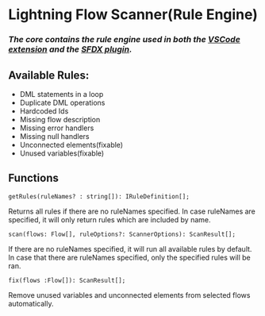 # Lightning Flow Scanner(Rule Engine)

### _The core contains the rule engine used in both the [VSCode extension](https://marketplace.visualstudio.com/items?itemName=ForceConfigControl.lightningflowscanner&ssr=false#review-details) and the [SFDX plugin](https://www.npmjs.com/package/lightning-flow-scanner)._

## Available Rules:

* DML statements in a loop
* Duplicate DML operations
* Hardcoded Ids
* Missing flow description
* Missing error handlers
* Missing null handlers
* Unconnected elements(fixable)
* Unused variables(fixable)

## Functions

`getRules(ruleNames? : string[]): IRuleDefinition[];`

Returns all rules if there are no ruleNames specified. In case ruleNames are specified, it will only return rules which are included by name. 

`scan(flows: Flow[], ruleOptions?: ScannerOptions): ScanResult[];`

If there are no ruleNames specified, it will run all available rules by default. In case that there are ruleNames specified, only the  specified rules will be ran.

`fix(flows :Flow[]): ScanResult[];`

Remove unused variables and unconnected elements from selected flows automatically.

